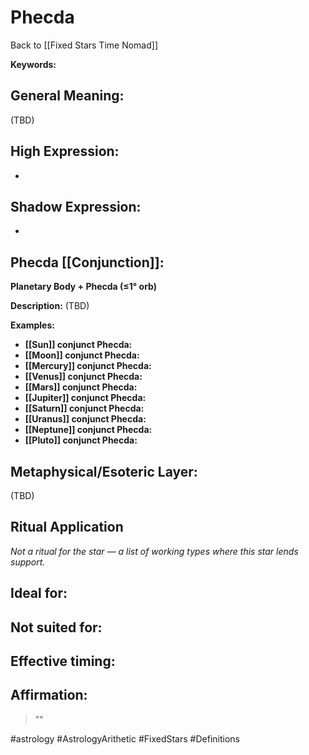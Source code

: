 # Phecda

Back to [[Fixed Stars Time Nomad]]

**Keywords:** 

## General Meaning:
(TBD)

## High Expression:
- 

## Shadow Expression:
- 

## Phecda [[Conjunction]]:

**Planetary Body + Phecda (≤1° orb)**

**Description:**
(TBD)

**Examples:**
- **[[Sun]] conjunct Phecda:** 
- **[[Moon]] conjunct Phecda:** 
- **[[Mercury]] conjunct Phecda:** 
- **[[Venus]] conjunct Phecda:** 
- **[[Mars]] conjunct Phecda:** 
- **[[Jupiter]] conjunct Phecda:** 
- **[[Saturn]] conjunct Phecda:** 
- **[[Uranus]] conjunct Phecda:** 
- **[[Neptune]] conjunct Phecda:** 
- **[[Pluto]] conjunct Phecda:** 

## Metaphysical/Esoteric Layer:
(TBD)

## Ritual Application
*Not a ritual for the star — a list of working types where this star lends support.*

**Ideal for:**
- 
**Not suited for:**
- 
**Effective timing:**
- 

## Affirmation:

> ""

#astrology #AstrologyArithetic #FixedStars #Definitions
